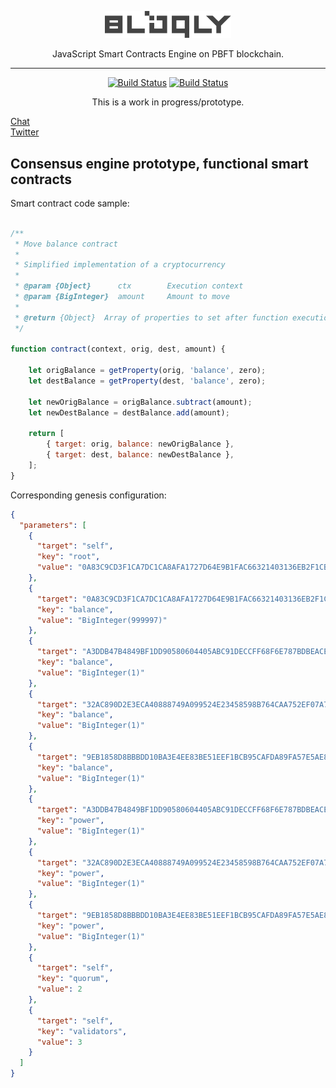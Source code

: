
<p align="center">
<img src="resources/logo.svg" width="40%"/>
</p>    
<p align="center">JavaScript Smart Contracts Engine on PBFT blockchain.</p>


---  
<p align="center">
<a href="https://travis-ci.org/slavasn/bloqly"><img src="https://travis-ci.org/slavasn/bloqly.svg?branch=master" alt="Build Status"></a>
<a href="https://ktlint.github.io/"><img src="https://img.shields.io/badge/code%20style-%E2%9D%A4-FF4081.svg" alt="Build Status"></a>
</p> 

<p align="center">
This is a work in progress/prototype.
</p>     

[Chat](https://riot.im/app/#/room/#bloqly:matrix.org)  
[Twitter](https://twitter.com/slava_snezhkov)


## Consensus engine prototype, functional smart contracts

Smart contract code sample:

```JavaScript

/**
 * Move balance contract
 *
 * Simplified implementation of a cryptocurrency
 *
 * @param {Object}      ctx        Execution context
 * @param {BigInteger}  amount     Amount to move
 *
 * @return {Object}  Array of properties to set after function execution
 */

function contract(context, orig, dest, amount) {

    let origBalance = getProperty(orig, 'balance', zero);
    let destBalance = getProperty(dest, 'balance', zero);

    let newOrigBalance = origBalance.subtract(amount);
    let newDestBalance = destBalance.add(amount);

    return [
        { target: orig, balance: newOrigBalance },
        { target: dest, balance: newDestBalance },
    ];
}

```

Corresponding genesis configuration:

```JSON
{
  "parameters": [
    {
      "target": "self",
      "key": "root",
      "value": "0A83C9CD3F1CA7DC1CA8AFA1727D64E9B1FAC66321403136EB2F1CB86DC93736"
    },
    {
      "target": "0A83C9CD3F1CA7DC1CA8AFA1727D64E9B1FAC66321403136EB2F1CB86DC93736",
      "key": "balance",
      "value": "BigInteger(999997)"
    },
    {
      "target": "A3DDB47B4849BF1DD90580604405ABC91DECCFF68F6E787BDBEACED3F640B669",
      "key": "balance",
      "value": "BigInteger(1)"
    },
    {
      "target": "32AC890D2E3ECA40888749A099524E23458598B764CAA752EF07A773AE479E91",
      "key": "balance",
      "value": "BigInteger(1)"
    },
    {
      "target": "9EB1858D8BBBDD10BA3E4EE83BE51EEF1BCB95CAFDA89FA57E5AE8342AB97A3F",
      "key": "balance",
      "value": "BigInteger(1)"
    },
    {
      "target": "A3DDB47B4849BF1DD90580604405ABC91DECCFF68F6E787BDBEACED3F640B669",
      "key": "power",
      "value": "BigInteger(1)"
    },
    {
      "target": "32AC890D2E3ECA40888749A099524E23458598B764CAA752EF07A773AE479E91",
      "key": "power",
      "value": "BigInteger(1)"
    },
    {
      "target": "9EB1858D8BBBDD10BA3E4EE83BE51EEF1BCB95CAFDA89FA57E5AE8342AB97A3F",
      "key": "power",
      "value": "BigInteger(1)"
    },
    {
      "target": "self",
      "key": "quorum",
      "value": 2
    },
    {
      "target": "self",
      "key": "validators",
      "value": 3
    }
  ]
}
```
